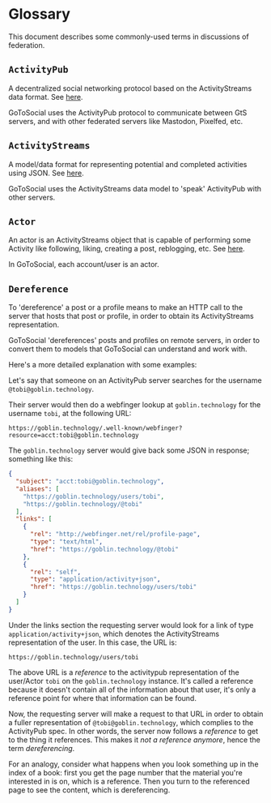 <!--
SPDX-FileCopyrightText: 2023 GoToSocial Authors <admin@gotosocial.org>

SPDX-License-Identifier: AGPL-3.0-only
-->

# Glossary

This document describes some commonly-used terms in discussions of federation.

## `ActivityPub`

A decentralized social networking protocol based on the ActivityStreams data format. See [here](https://www.w3.org/TR/activitypub/).

GoToSocial uses the ActivityPub protocol to communicate between GtS servers, and with other federated servers like Mastodon, Pixelfed, etc.

## `ActivityStreams`

A model/data format for representing potential and completed activities using JSON. See [here](https://www.w3.org/TR/activitystreams-core/).

GoToSocial uses the ActivityStreams data model to 'speak' ActivityPub with other servers.

## `Actor`

An actor is an ActivityStreams object that is capable of performing some Activity like following, liking, creating a post, reblogging, etc. See [here](https://www.w3.org/TR/activitypub/#actors).

In GoToSocial, each account/user is an actor.

## `Dereference`

To 'dereference' a post or a profile means to make an HTTP call to the server that hosts that post or profile, in order to obtain its ActivityStreams representation.

GoToSocial 'dereferences' posts and profiles on remote servers, in order to convert them to models that GoToSocial can understand and work with.

Here's a more detailed explanation with some examples:

Let's say that someone on an ActivityPub server searches for the username `@tobi@goblin.technology`.

Their server would then do a webfinger lookup at `goblin.technology` for the username `tobi`, at the following URL:

```text
https://goblin.technology/.well-known/webfinger?resource=acct:tobi@goblin.technology
```

The `goblin.technology` server would give back some JSON in response; something like this:

```json
{
  "subject": "acct:tobi@goblin.technology",
  "aliases": [
    "https://goblin.technology/users/tobi",
    "https://goblin.technology/@tobi"
  ],
  "links": [
    {
      "rel": "http://webfinger.net/rel/profile-page",
      "type": "text/html",
      "href": "https://goblin.technology/@tobi"
    },
    {
      "rel": "self",
      "type": "application/activity+json",
      "href": "https://goblin.technology/users/tobi"
    }
  ]
}
```

Under the links section the requesting server would look for a link of type `application/activity+json`, which denotes the ActivityStreams representation of the user. In this case, the URL is:

```text
https://goblin.technology/users/tobi
```

The above URL is a *reference* to the activitypub representation of the user/Actor `tobi` on the `goblin.technology` instance. It's called a reference because it doesn't contain all of the information about that user, it's only a reference point for where that information can be found.

Now, the requesting server will make a request to that URL in order to obtain a fuller representation of `@tobi@goblin.technology`, which complies to the ActivityPub spec. In other words, the server now follows a *reference* to get to the thing it references. This makes it *not a reference anymore*, hence the term *dereferencing*.

For an analogy, consider what happens when you look something up in the index of a book: first you get the page number that the material you're interested in is on, which is a reference. Then you turn to the referenced page to see the content, which is dereferencing.
